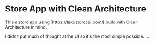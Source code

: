 # Store App with Clean Architecture
This a store app using [https://fakestoreapi.com/] build with Clean Architecture in mind.


I didn't put much of thought at the UI so it's the most simple possible.
...

